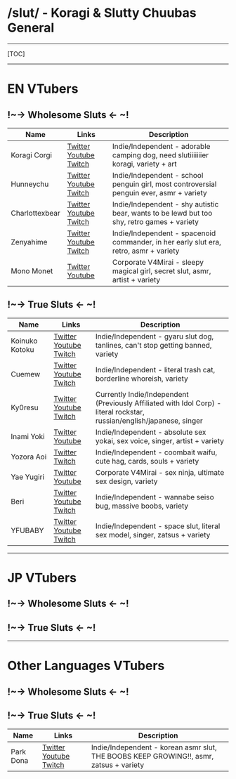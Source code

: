 # /slut/ - Koragi & Slutty Chuubas General

***
[TOC]
***
# EN VTubers
## **!~-> Wholesome Sluts <- ~!**

Name | Links | Description
------ | ------ | ------
Koragi Corgi   | [Twitter](https://twitter.com/corgi_koragi) [Youtube](https://www.youtube.com/c/KoragiCh) [Twitch](https://www.twitch.tv/koragi_ch)   | Indie/Independent - adorable camping dog, need slutiiiiiiier koragi, variety + art
Hunneychu   | [Twitter](https://twitter.com/HunneyPengi) [Youtube](https://www.youtube.com/@hunneych.5433) [Twitch](https://www.twitch.tv/hunneychu)  | Indie/Independent - school penguin girl, most controversial penguin ever, asmr + variety
Charlottexbear   | [Twitter](https://twitter.com/charlottexbear) [Youtube](https://www.youtube.com/@CharlottexBear) [Twitch](https://www.twitch.tv/charlottexbear)  | Indie/Independent - shy autistic bear, wants to be lewd but too shy, retro games + variety
Zenyahime   | [Twitter](https://twitter.com/zenyahima) [Youtube](https://www.youtube.com/channel/UCWzqNRcPaC45O2ScRnF2vGA) [Twitch](https://www.twitch.tv/zenyahima)  | Indie/Independent - spacenoid commander, in her early slut era, retro, asmr + variety
Mono Monet   | [Twitter](https://twitter.com/mono_monet) [Youtube](https://www.youtube.com/channel/UCdubotSy4pPOsiaW4MrYn3Q)  | Corporate V4Mirai - sleepy magical girl, secret slut, asmr, artist + variety

## **!~-> True Sluts <- ~!**

Name | Links | Description
------ | ------ | ------
Koinuko Kotoku   | [Twitter](https://twitter.com/koinukowo) [Youtube](https://www.youtube.com/@KotokuKoinuko) [Twitch](https://www.twitch.tv/koinuko)   | Indie/Independent - gyaru slut dog, tanlines, can't stop getting banned, variety
Cuemew   | [Twitter](https://twitter.com/cuemewch) [Youtube](https://www.youtube.com/channel/UCZxG_B6VoAowMUZBwblfwHA) [Twitch](https://www.twitch.tv/cuemew)  | Indie/Independent - literal trash cat, borderline whoreish, variety
Ky0resu   | [Twitter](https://twitter.com/KyOresu) [Youtube](https://www.youtube.com/@kyOresu) [Twitch](https://www.twitch.tv/kyoresu)  | Currently Indie/Independent (Previously Affiliated with Idol Corp) - literal rockstar, russian/english/japanese, singer
Inami Yoki   | [Twitter](https://twitter.com/inamiyoki) [Youtube](https://www.youtube.com/@InamiYokiCh) | Indie/Independent - absolute sex yokai, sex voice, singer, artist + variety
Yozora Aoi   | [Twitter](https://twitter.com/YozoraCh) [Twitch](https://www.twitch.tv/yozoraaoi)  | Indie/Independent - coombait waifu, cute hag, cards, souls + variety
Yae Yugiri  | [Twitter](https://twitter.com/YaeYugiri) [Youtube](https://www.youtube.com/@yaeyugiri)  | Corporate V4Mirai - sex ninja, ultimate sex design, variety
Beri  | [Twitter](https://twitter.com/beribug_) [Youtube](https://www.youtube.com/channel/UC8PMqEDpXcsooyDGiLvxs4w) [Twitch](https://www.twitch.tv/beribug)  | Indie/Independent - wannabe seiso bug, massive boobs, variety
YFUBABY | [Twitter](https://twitter.com/YFUBABY) [Youtube](https://www.youtube.com/c/YFUBABY) [Twitch](https://www.twitch.tv/yfubaby)  | Indie/Independent - space slut, literal sex model, singer, zatsus + variety

***

# JP VTubers
## **!~-> Wholesome Sluts <- ~!**

## **!~-> True Sluts <- ~!**

***

# Other Languages VTubers
## **!~-> Wholesome Sluts <- ~!**

## **!~-> True Sluts <- ~!**
Name | Links | Description
------ | ------ | ------
Park Dona   | [Twitter](https://twitter.com/parkdonakr) [Youtube](https://www.youtube.com/@ParkDona211) [Twitch](https://www.twitch.tv/pdona_d)   | Indie/Independent - korean asmr slut, THE BOOBS KEEP GROWING!!, asmr, zatsus + variety